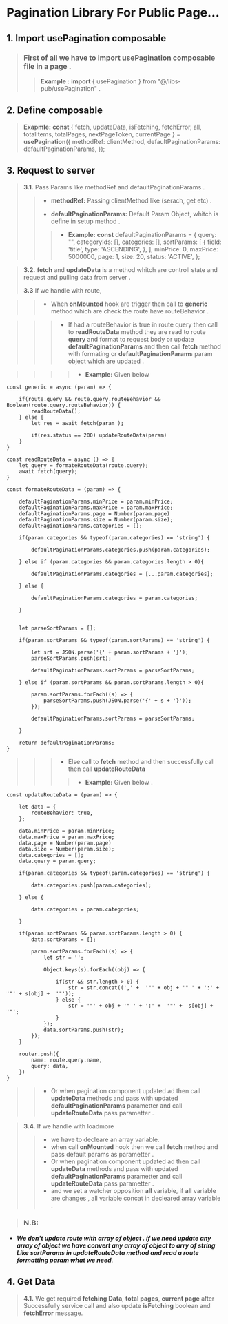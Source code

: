 # Pagination Library For Public Page...

## **1.** Import usePagination composable
> ### First of all we have to import usePagination composable file in a page .
>> **Example :**  **import** { usePagination } from "@/libs-pub/usePagination" .

## **2.** Define composable
> **Exapmle:** **const** { fetch, updateData, isFetching, fetchError, all, totalItems, totalPages, nextPageToken, currentPage  } = **usePagination**({
        methodRef: clientMethod, 
        defaultPaginationParams: defaultPaginationParams,
});

## **3.** Request to server
> **3.1.** Pass Params like methodRef and defaultPaginationParams .
>> - **methodRef:** Passing clientMethod like (serach, get etc) .
>>
>> - **defaultPaginationParams:** Default Param Object, whitch is define in setup method .
>>> - **Example:** **const** defaultPaginationParams = {
    query: "",
    categoryIds: [],
    categories: [],
    sortParams: [
        {
            field: 'title',
            type: 'ASCENDING',
        },
    ],
    minPrice: 0,
    maxPrice: 5000000,
    page: 1,
    size: 20,
    status: 'ACTIVE',
};

>
> **3.2.** **fetch** and **updateData** is a method whitch are controll state and request and pulling data from server .
>
> **3.3** If we handle with route, 

>> - When **onMounted** hook are trigger then call to **generic** method which are  check the route have routeBehavior .

>>> - If had a routeBehavior is true in route query then call to **readRouteData** method they are read to route **query** and format to request body or update **defaultPaginationParams** and then call **fetch** method with formating  or **defaultPaginationParams** param object which are updated .

>>>> - **Example:** Given below
>
    const generic = async (param) => {

        if(route.query && route.query.routeBehavior && Boolean(route.query.routeBehavior)) {
            readRouteData();
        } else {
            let res = await fetch(param );

            if(res.status == 200) updateRouteData(param)
        }
    }
>

    const readRouteData = async () => {
        let query = formateRouteData(route.query);
        await fetch(query);
    }

>

    const formateRouteData = (param) => {

        defaultPaginationParams.minPrice = param.minPrice;
        defaultPaginationParams.maxPrice = param.maxPrice;
        defaultPaginationParams.page = Number(param.page)
        defaultPaginationParams.size = Number(param.size);
        defaultPaginationParams.categories = [];

        if(param.categories && typeof(param.categories) == 'string') {

            defaultPaginationParams.categories.push(param.categories);

        } else if (param.categories && param.categories.length > 0){

            defaultPaginationParams.categories = [...param.categories];

        } else {

            defaultPaginationParams.categories = param.categories;

        }


        let parseSortParams = [];

        if(param.sortParams && typeof(param.sortParams) == 'string') {

            let srt = JSON.parse('{' + param.sortParams + '}');
            parseSortParams.push(srt);

            defaultPaginationParams.sortParams = parseSortParams;

        } else if (param.sortParams && param.sortParams.length > 0){

            param.sortParams.forEach((s) => {
                parseSortParams.push(JSON.parse('{' + s + '}'));
            });

            defaultPaginationParams.sortParams = parseSortParams;

        }

        return defaultPaginationParams;
    }

>>> - Else call to **fetch** method and then successfully call then call **updateRouteData**
>>>> - **Example:** Given below .

>

    const updateRouteData = (param) => {

        let data = {
            routeBehavior: true,
        };

        data.minPrice = param.minPrice;
        data.maxPrice = param.maxPrice;
        data.page = Number(param.page)
        data.size = Number(param.size);
        data.categories = [];
        data.query = param.query;

        if(param.categories && typeof(param.categories) == 'string') {

            data.categories.push(param.categories);
            
        } else {
            
            data.categories = param.categories;
        
        }

        if(param.sortParams && param.sortParams.length > 0) {
            data.sortParams = [];

            param.sortParams.forEach((s) => {
                let str = '';
                
                Object.keys(s).forEach((obj) => {

                    if(str && str.length > 0) {
                        str = str.concat((',' +  '"' + obj + '" ' + ':' +  '"' + s[obj] +  '"'));
                    } else {
                        str = '"' + obj + '" ' + ':' +  '"' +  s[obj] +  '"';
                    }
                });
                data.sortParams.push(str);
            });
        }

        router.push({
            name: route.query.name,
            query: data,
        })
    }


>

>> - Or when pagination component updated ad then call **updateData** methods and pass with updated **defaultPaginationParams** parametter and call **updateRouteData** pass parametter .

> **3.4.** If we handle with loadmore 
>> - we have to decleare an array variable.
>> - when call **onMounted** hook then we call **fetch** method and pass default params as parametter .
>> - Or when pagination component updated ad then call **updateData** methods and pass with updated **defaultPaginationParams** parametter and call **updateRouteData** pass parametter .
>> - and we set a watcher opposition **all** variable, if **all** variable are changes , all variable concat in decleared array variable .

> ### **N.B:** 
 - ***We don't update route with array of object . if we need update any array of object we have convert any    array of object to arry of string  Like sortParams in **updateRouteData** method and read a route formatting param what we need***.

## **4.** Get Data
>
> **4.1.** We get required **fetching Data**, **total pages**, **current page**  after Successfully service call and also update **isFetching** boolean and **fetchError** message. 
>
<!-- > **4.2.** **all** is variable where set server data . -->
